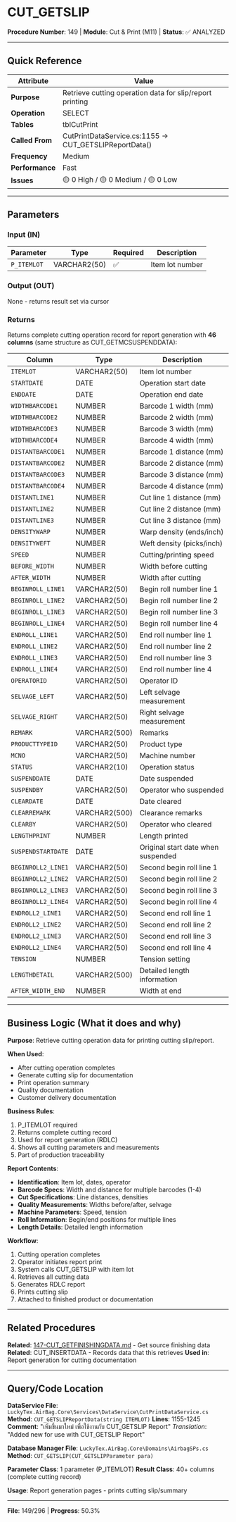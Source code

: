 # CUT_GETSLIP

**Procedure Number**: 149 | **Module**: Cut & Print (M11) | **Status**: ✅ ANALYZED

---

## Quick Reference

| Attribute | Value |
|-----------|-------|
| **Purpose** | Retrieve cutting operation data for slip/report printing |
| **Operation** | SELECT |
| **Tables** | tblCutPrint |
| **Called From** | CutPrintDataService.cs:1155 → CUT_GETSLIPReportData() |
| **Frequency** | Medium |
| **Performance** | Fast |
| **Issues** | 🟡 0 High / 🟡 0 Medium / 🟡 0 Low |

---

## Parameters

### Input (IN)

| Parameter | Type | Required | Description |
|-----------|------|----------|-------------|
| `P_ITEMLOT` | VARCHAR2(50) | ✅ | Item lot number |

### Output (OUT)

None - returns result set via cursor

### Returns

Returns complete cutting operation record for report generation with **46 columns** (same structure as CUT_GETMCSUSPENDDATA):

| Column | Type | Description |
|--------|------|-------------|
| `ITEMLOT` | VARCHAR2(50) | Item lot number |
| `STARTDATE` | DATE | Operation start date |
| `ENDDATE` | DATE | Operation end date |
| `WIDTHBARCODE1` | NUMBER | Barcode 1 width (mm) |
| `WIDTHBARCODE2` | NUMBER | Barcode 2 width (mm) |
| `WIDTHBARCODE3` | NUMBER | Barcode 3 width (mm) |
| `WIDTHBARCODE4` | NUMBER | Barcode 4 width (mm) |
| `DISTANTBARCODE1` | NUMBER | Barcode 1 distance (mm) |
| `DISTANTBARCODE2` | NUMBER | Barcode 2 distance (mm) |
| `DISTANTBARCODE3` | NUMBER | Barcode 3 distance (mm) |
| `DISTANTBARCODE4` | NUMBER | Barcode 4 distance (mm) |
| `DISTANTLINE1` | NUMBER | Cut line 1 distance (mm) |
| `DISTANTLINE2` | NUMBER | Cut line 2 distance (mm) |
| `DISTANTLINE3` | NUMBER | Cut line 3 distance (mm) |
| `DENSITYWARP` | NUMBER | Warp density (ends/inch) |
| `DENSITYWEFT` | NUMBER | Weft density (picks/inch) |
| `SPEED` | NUMBER | Cutting/printing speed |
| `BEFORE_WIDTH` | NUMBER | Width before cutting |
| `AFTER_WIDTH` | NUMBER | Width after cutting |
| `BEGINROLL_LINE1` | VARCHAR2(50) | Begin roll number line 1 |
| `BEGINROLL_LINE2` | VARCHAR2(50) | Begin roll number line 2 |
| `BEGINROLL_LINE3` | VARCHAR2(50) | Begin roll number line 3 |
| `BEGINROLL_LINE4` | VARCHAR2(50) | Begin roll number line 4 |
| `ENDROLL_LINE1` | VARCHAR2(50) | End roll number line 1 |
| `ENDROLL_LINE2` | VARCHAR2(50) | End roll number line 2 |
| `ENDROLL_LINE3` | VARCHAR2(50) | End roll number line 3 |
| `ENDROLL_LINE4` | VARCHAR2(50) | End roll number line 4 |
| `OPERATORID` | VARCHAR2(50) | Operator ID |
| `SELVAGE_LEFT` | VARCHAR2(50) | Left selvage measurement |
| `SELVAGE_RIGHT` | VARCHAR2(50) | Right selvage measurement |
| `REMARK` | VARCHAR2(500) | Remarks |
| `PRODUCTTYPEID` | VARCHAR2(50) | Product type |
| `MCNO` | VARCHAR2(50) | Machine number |
| `STATUS` | VARCHAR2(10) | Operation status |
| `SUSPENDDATE` | DATE | Date suspended |
| `SUSPENDBY` | VARCHAR2(50) | Operator who suspended |
| `CLEARDATE` | DATE | Date cleared |
| `CLEARREMARK` | VARCHAR2(500) | Clearance remarks |
| `CLEARBY` | VARCHAR2(50) | Operator who cleared |
| `LENGTHPRINT` | NUMBER | Length printed |
| `SUSPENDSTARTDATE` | DATE | Original start date when suspended |
| `BEGINROLL2_LINE1` | VARCHAR2(50) | Second begin roll line 1 |
| `BEGINROLL2_LINE2` | VARCHAR2(50) | Second begin roll line 2 |
| `BEGINROLL2_LINE3` | VARCHAR2(50) | Second begin roll line 3 |
| `BEGINROLL2_LINE4` | VARCHAR2(50) | Second begin roll line 4 |
| `ENDROLL2_LINE1` | VARCHAR2(50) | Second end roll line 1 |
| `ENDROLL2_LINE2` | VARCHAR2(50) | Second end roll line 2 |
| `ENDROLL2_LINE3` | VARCHAR2(50) | Second end roll line 3 |
| `ENDROLL2_LINE4` | VARCHAR2(50) | Second end roll line 4 |
| `TENSION` | NUMBER | Tension setting |
| `LENGTHDETAIL` | VARCHAR2(500) | Detailed length information |
| `AFTER_WIDTH_END` | NUMBER | Width at end |

---

## Business Logic (What it does and why)

**Purpose**: Retrieve cutting operation data for printing cutting slip/report.

**When Used**:
- After cutting operation completes
- Generate cutting slip for documentation
- Print operation summary
- Quality documentation
- Customer delivery documentation

**Business Rules**:
1. P_ITEMLOT required
2. Returns complete cutting record
3. Used for report generation (RDLC)
4. Shows all cutting parameters and measurements
5. Part of production traceability

**Report Contents**:
- **Identification**: Item lot, dates, operator
- **Barcode Specs**: Width and distance for multiple barcodes (1-4)
- **Cut Specifications**: Line distances, densities
- **Quality Measurements**: Widths before/after, selvage
- **Machine Parameters**: Speed, tension
- **Roll Information**: Begin/end positions for multiple lines
- **Length Details**: Detailed length information

**Workflow**:
1. Cutting operation completes
2. Operator initiates report print
3. System calls CUT_GETSLIP with item lot
4. Retrieves all cutting data
5. Generates RDLC report
6. Prints cutting slip
7. Attached to finished product or documentation

---

## Related Procedures

**Related**: [147-CUT_GETFINISHINGDATA.md](./147-CUT_GETFINISHINGDATA.md) - Get source finishing data
**Related**: CUT_INSERTDATA - Records data that this retrieves
**Used in**: Report generation for cutting documentation

---

## Query/Code Location

**DataService File**: `LuckyTex.AirBag.Core\Services\DataService\CutPrintDataService.cs`
**Method**: `CUT_GETSLIPReportData(string ITEMLOT)`
**Lines**: 1155-1245
**Comment**: "เพิ่มขึ้นมาใหม่ เพื่อใช้งานกับ CUT_GETSLIP Report"
*Translation*: "Added new for use with CUT_GETSLIP Report"

**Database Manager File**: `LuckyTex.AirBag.Core\Domains\AirbagSPs.cs`
**Method**: `CUT_GETSLIP(CUT_GETSLIPParameter para)`

**Parameter Class**: 1 parameter (P_ITEMLOT)
**Result Class**: 40+ columns (complete cutting record)

**Usage**: Report generation pages - prints cutting slip/summary

---

**File**: 149/296 | **Progress**: 50.3%
